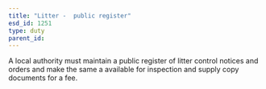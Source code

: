 ```yaml
---
title: "Litter -  public register"
esd_id: 1251
type: duty
parent_id:  
---
```


A local authority must maintain a public register of litter control notices and orders and make the same a available for inspection and supply copy documents for a fee.

